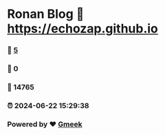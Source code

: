 # Ronan Blog :link: https://echozap.github.io 
### :page_facing_up: [5](https://echozap.github.io/tag.html) 
### :speech_balloon: 0 
### :hibiscus: 14765 
### :alarm_clock: 2024-06-22 15:29:38 
### Powered by :heart: [Gmeek](https://github.com/Meekdai/Gmeek)
